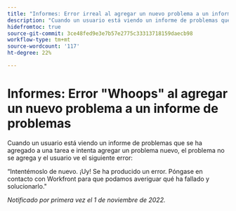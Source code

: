 ```yaml
---
title: "Informes: Error irreal al agregar un nuevo problema a un informe de problemas"
description: "Cuando un usuario está viendo un informe de problemas que se ha agregado a una tarea e intenta agregar un nuevo problema, el problema no se agrega y el usuario ve un error."
hidefromtoc: true
source-git-commit: 3ce48fed9e3e7b57e2775c33313718159daecb98
workflow-type: tm+mt
source-wordcount: '117'
ht-degree: 22%

---
```



# Informes: Error &quot;Whoops&quot; al agregar un nuevo problema a un informe de problemas

Cuando un usuario está viendo un informe de problemas que se ha agregado a una tarea e intenta agregar un problema nuevo, el problema no se agrega y el usuario ve el siguiente error:

“Intentémoslo de nuevo. ¡Uy! Se ha producido un error. Póngase en contacto con Workfront para que podamos averiguar qué ha fallado y solucionarlo.&quot;

_Notificado por primera vez el 1 de noviembre de 2022._

